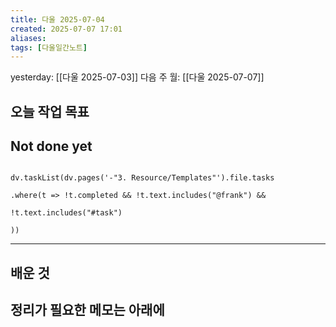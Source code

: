 ```yaml
---
title: 다울 2025-07-04
created: 2025-07-07 17:01
aliases: 
tags: [다울일간노트]
---
```


yesterday: [[다울 2025-07-03]]
다음 주 월: [[다울 2025-07-07]] 




## 오늘 작업 목표




## Not done yet

```dataviewjs

dv.taskList(dv.pages('-"3. Resource/Templates"').file.tasks

.where(t => !t.completed && !t.text.includes("@frank") &&

!t.text.includes("#task")

))

```

---

## 배운 것




## 정리가 필요한 메모는 아래에




